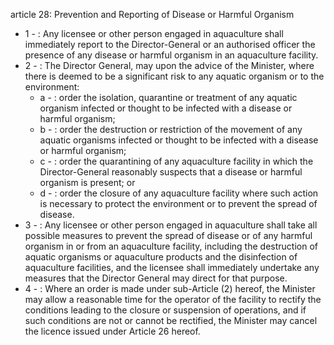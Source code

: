 article 28: Prevention and Reporting of Disease or Harmful Organism

<ul>
			<li>1 - : Any licensee or other person engaged in aquaculture shall immediately report to the Director-General or an authorised officer the presence of any disease or harmful organism in an aquaculture facility.<ul>
			</ul></li>			<li>2 - : The Director General, may upon the advice of the Minister, where there is deemed to be a significant risk to any aquatic organism or to the environment:<ul>
						<li>a - : order the isolation, quarantine or treatment of any aquatic organism infected or thought to be infected with a disease or harmful organism;<ul>
						</ul></li>						<li>b - : order the destruction or restriction of the movement of any aquatic organisms infected or thought to be infected with a disease or harmful organism;<ul>
						</ul></li>						<li>c - : order the quarantining of any aquaculture facility in which the Director-General reasonably suspects that a disease or harmful organism is present; or<ul>
						</ul></li>						<li>d - : order the closure of any aquaculture facility where such action is necessary to protect the environment or to prevent the spread of disease.<ul>
						</ul></li>			</ul></li>			<li>3 - : Any licensee or other person engaged in aquaculture shall take all possible measures to prevent the spread of disease or of any harmful organism in or from an aquaculture facility, including the destruction of aquatic organisms or aquaculture products and the disinfection of aquaculture facilities, and the licensee shall immediately undertake any measures that the Director General may direct for that purpose.<ul>
			</ul></li>			<li>4 - : Where an order is made under sub-Article (2) hereof, the Minister may allow a reasonable time for the operator of the facility to rectify the conditions leading to the closure or suspension of operations, and if such conditions are not or cannot be rectified, the Minister may cancel the licence issued under Article 26 hereof.<ul>
			</ul></li></ul>